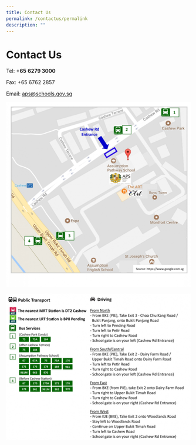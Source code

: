 ```yaml
---
title: Contact Us
permalink: /contactus/permalink
description: ""
---
```

Contact Us
==========

  



Tel: **+65** **6279 3000** 

  

Fax: +65 6762 2857

  

Email: [aps@schools.gov.sg](mailto:aps@schools.gov.sg)

![](/images/APS%20Location%20Map.jpg)

![](/images/APS%20Location%20Map%20-%20Directions.jpg)